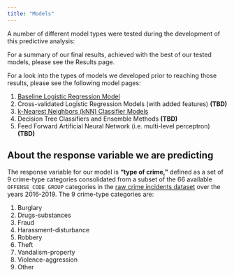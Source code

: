```yaml
---
title: "Models"
---
```


A number of different model types were tested during the development of this predictive analysis:

For a summary of our final results, achieved with the best of our tested models, please see the Results page.

For a look into the types of models we developed prior to reaching those results, please see the following model pages:

1. [Baseline Logistic Regression Model](model-baseline.md)
2. Cross-validated Logistic Regression Models (with added features) **(TBD)**
3. [k-Nearest Neighbors (kNN) Classifier Models](model-knn.md)
4. Decision Tree Classifiers and Ensemble Methods **(TBD)**
5. Feed Forward Artificial Neural Network (i.e. multi-level perceptron) **(TBD)**

## About the response variable we are predicting

The response variable for our model is ​**“type of crime,​"** defined as a set of 9 crime-type categories consolidated from a subset of the 66 available `OFFENSE_CODE_GROUP` categories in the [raw crime incidents dataset](data-crime.md) over the years 2016-2019. The 9 crime-type categories are:

1. Burglary
2. Drugs-substances
3. Fraud
4. Harassment-disturbance
5. Robbery
6. Theft
7. Vandalism-property
8. Violence-aggression
9. Other
